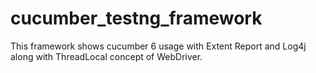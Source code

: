 # cucumber_testng_framework

This framework shows cucumber 6 usage with Extent Report and Log4j along with ThreadLocal concept of WebDriver.
